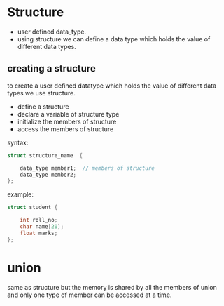 # Structure 
- user defined data_type.
- using structure we can define a data type which holds the value of different data types.

## creating a structure
to create a user defined datatype which holds the value of different data types we use structure.

- define a structure
- declare a variable of structure type
- initialize the members of structure
- access the members of structure

syntax:
```c
struct structure_name  {

    data_type member1;  // members of structure
    data_type member2;
};
```
example:
```c
struct student {

    int roll_no;
    char name[20];
    float marks;
};
```
# union
same as structure but the memory is shared by all the members of union and only one type of member can be accessed at a time.
